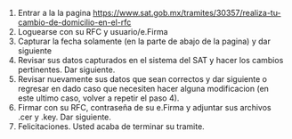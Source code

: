 1. Entrar a la la pagina https://www.sat.gob.mx/tramites/30357/realiza-tu-cambio-de-domicilio-en-el-rfc
2. Loguearse con su RFC y usuario/e.Firma
3. Capturar la fecha solamente (en la parte de abajo de la pagina) y dar siguiente
4. Revisar sus datos capturados en el sistema del SAT y hacer los cambios pertinentes. Dar siguiente.
5. Revisar nuevamente sus datos que sean correctos y dar siguiente o regresar en dado caso que necesiten hacer alguna modificacion (en este ultimo caso, volver a repetir el paso 4).
6. Firmar con su RFC, contraseña de su e.Firma y adjuntar sus archivos .cer y .key. Dar siguiente.
7. Felicitaciones. Usted acaba de terminar su tramite.
